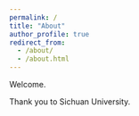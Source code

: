 ```yaml
---
permalink: /
title: "About"
author_profile: true
redirect_from: 
  - /about/
  - /about.html
---
```


Welcome.

Thank you to Sichuan University.
